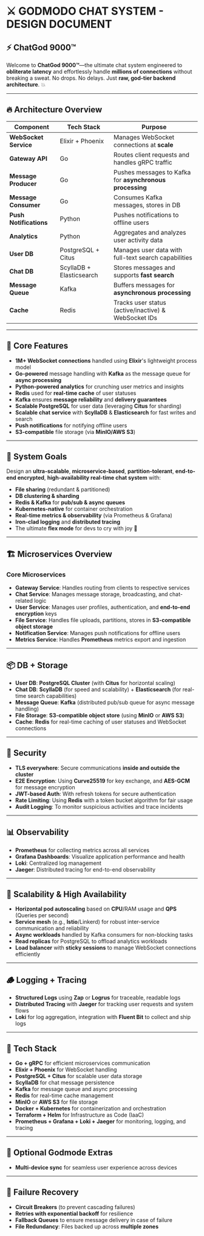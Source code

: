 # ⚔️ **GODMODO CHAT SYSTEM** - DESIGN DOCUMENT

## ⚡ **ChatGod 9000™**

Welcome to **ChatGod 9000™**—the ultimate chat system engineered to **obliterate latency** and effortlessly handle **millions of connections** without breaking a sweat. No drops. No delays. Just **raw, god-tier backend architecture**. 💥

---

## 🔥 **Architecture Overview**

| Component              | Tech Stack           | Purpose                                             |
|------------------------|----------------------|-----------------------------------------------------|
| **WebSocket Service**   | Elixir + Phoenix     | Manages WebSocket connections at **scale**          |
| **Gateway API**         | Go                   | Routes client requests and handles gRPC traffic     |
| **Message Producer**    | Go                   | Pushes messages to Kafka for **asynchronous processing** |
| **Message Consumer**    | Go                   | Consumes Kafka messages, stores in DB               |
| **Push Notifications**  | Python               | Pushes notifications to offline users               |
| **Analytics**           | Python               | Aggregates and analyzes user activity data          |
| **User DB**             | PostgreSQL + Citus   | Manages user data with full-text search capabilities |
| **Chat DB**             | ScyllaDB + Elasticsearch | Stores messages and supports **fast search**        |
| **Message Queue**       | Kafka                | Buffers messages for **asynchronous processing**    |
| **Cache**               | Redis                | Tracks user status (active/inactive) & WebSocket IDs |

---

## 🚀 **Core Features**

- **1M+ WebSocket connections** handled using **Elixir**'s lightweight process model
- **Go-powered** message handling with **Kafka** as the message queue for **async processing**
- **Python-powered analytics** for crunching user metrics and insights
- **Redis** used for **real-time cache** of user statuses
- **Kafka** ensures **message reliability** and **delivery guarantees**
- **Scalable PostgreSQL** for user data (leveraging **Citus** for sharding)
- **Scalable chat service** with **ScyllaDB** & **Elasticsearch** for fast writes and search
- **Push notifications** for notifying offline users
- **S3-compatible** file storage (via **MinIO/AWS S3**)

---

## 🧠 **System Goals**

Design an **ultra-scalable**, **microservice-based**, **partition-tolerant**, **end-to-end encrypted**, **high-availability real-time chat system** with:  
- **File sharing** (redundant & partitioned)
- **DB clustering & sharding**
- **Redis & Kafka** for **pub/sub & async queues**
- **Kubernetes-native** for container orchestration
- **Real-time metrics & observability** (via Prometheus & Grafana)
- **Iron-clad logging** and **distributed tracing**
- The ultimate **flex mode** for devs to cry with joy 🥲

---

## 🏗️ **Microservices Overview**

### **Core Microservices**

- **Gateway Service**: Handles routing from clients to respective services
- **Chat Service**: Manages message storage, broadcasting, and chat-related logic
- **User Service**: Manages user profiles, authentication, and **end-to-end encryption** keys
- **File Service**: Handles file uploads, partitions, stores in **S3-compatible object storage**
- **Notification Service**: Manages push notifications for offline users
- **Metrics Service**: Handles **Prometheus** metrics export and ingestion


---

## 📦 **DB + Storage**

- **User DB**: **PostgreSQL Cluster** (with **Citus** for horizontal scaling)
- **Chat DB**: **ScyllaDB** (for speed and scalability) + **Elasticsearch** (for real-time search capabilities)
- **Message Queue**: **Kafka** (distributed pub/sub queue for async message handling)
- **File Storage**: **S3-compatible object store** (using **MinIO** or **AWS S3**)
- **Cache**: **Redis** for real-time caching of user statuses and WebSocket connections

---

## 🔐 **Security**

- **TLS everywhere**: Secure communications **inside and outside the cluster**
- **E2E Encryption**: Using **Curve25519** for key exchange, and **AES-GCM** for message encryption
- **JWT-based Auth**: With refresh tokens for secure authentication
- **Rate Limiting**: Using **Redis** with a token bucket algorithm for fair usage
- **Audit Logging**: To monitor suspicious activities and trace incidents

---

## 📊 **Observability**

- **Prometheus** for collecting metrics across all services
- **Grafana Dashboards**: Visualize application performance and health
- **Loki**: Centralized log management
- **Jaeger**: Distributed tracing for end-to-end observability

---

## 🧱 **Scalability & High Availability**

- **Horizontal pod autoscaling** based on **CPU**/RAM usage and **QPS** (Queries per second)
- **Service mesh** (e.g., **Istio**/Linkerd) for robust inter-service communication and reliability
- **Async workloads** handled by Kafka consumers for non-blocking tasks
- **Read replicas** for PostgreSQL to offload analytics workloads
- **Load balancer** with **sticky sessions** to manage WebSocket connections efficiently

---

## 🪵 **Logging + Tracing**

- **Structured Logs** using **Zap** or **Logrus** for traceable, readable logs
- **Distributed Tracing** with **Jaeger** for tracking user requests and system flows
- **Loki** for log aggregation, integration with **Fluent Bit** to collect and ship logs

---

## 🧰 **Tech Stack**

- **Go + gRPC** for efficient microservices communication
- **Elixir + Phoenix** for WebSocket handling
- **PostgreSQL + Citus** for scalable user data storage
- **ScyllaDB** for chat message persistence
- **Kafka** for message queue and async processing
- **Redis** for real-time cache management
- **MinIO** or **AWS S3** for file storage
- **Docker + Kubernetes** for containerization and orchestration
- **Terraform + Helm** for Infrastructure as Code (IaaC)
- **Prometheus + Grafana + Loki + Jaeger** for monitoring, logging, and tracing

---

## 🧠 **Optional Godmode Extras**

- **Multi-device sync** for seamless user experience across devices

---

## 🚨 **Failure Recovery**

- **Circuit Breakers** (to prevent cascading failures)
- **Retries with exponential backoff** for resilience
- **Fallback Queues** to ensure message delivery in case of failure
- **File Redundancy**: Files backed up across **multiple zones**